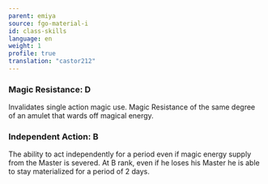 ```yaml
---
parent: emiya
source: fgo-material-i
id: class-skills
language: en
weight: 1
profile: true
translation: "castor212"
---
```


### Magic Resistance: D

Invalidates single action magic use. Magic Resistance of the same degree of an amulet that wards off magical energy.

### Independent Action: B

The ability to act independently for a period even if magic energy supply from the Master is severed.
At B rank, even if he loses his Master he is able to stay materialized for a period of 2 days.
